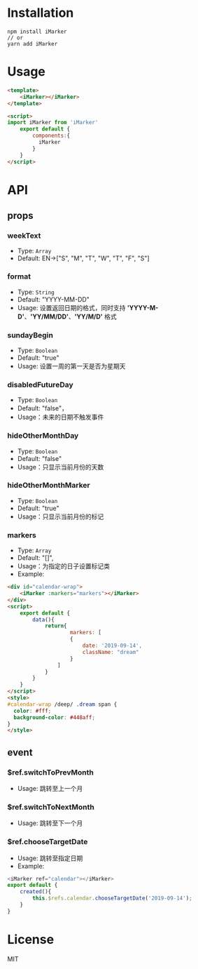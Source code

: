 
# Installation
```
npm install iMarker
// or
yarn add iMarker
```
# Usage
```html
<template>
    <iMarker></iMarker>
</template>

<script>
import iMarker from 'iMarker'
    export default {
        components:{
          iMarker
        }
    }
</script>
```
# API
## props
### weekText
* Type: `Array`
* Default: EN->["S", "M", "T", "W", "T", "F", "S"]

### format
* Type: `String`
* Default: "YYYY-MM-DD"
* Usage: 设置返回日期的格式，同时支持 **'YYYY-M-D'**、**'YY/MM/DD'**、**'YY/M/D'** 格式


### sundayBegin
* Type: `Boolean`
* Default: "true"
* Usage: 设置一周的第一天是否为星期天

### disabledFutureDay
* Type: `Boolean`
* Default: "false"，
* Usage：未来的日期不触发事件

### hideOtherMonthDay
* Type: `Boolean`
* Default: "false"
* Usage：只显示当前月份的天数

### hideOtherMonthMarker
* Type: `Boolean`
* Default: "true"
* Usage：只显示当前月份的标记

### markers
* Type: `Array`
* Default: "[]",
* Usage：为指定的日子设置标记类
* Example:
```html
<div id="calendar-wrap">
    <iMarker :markers="markers"></iMarker>
</div>
<script>
    export default {
        data(){
            return{
                    markers: [
                    {
                        date: '2019-09-14',
                        className: "dream"
                    }
                ]  
            }
        }    
    }
</script>
<style>
#calendar-wrap /deep/ .dream span {
  color: #fff;
  background-color: #448aff;
}
</style>
```
## event
### $ref.switchToPrevMonth
* Usage: 跳转至上一个月

### $ref.switchToNextMonth
* Usage: 跳转至下一个月

### $ref.chooseTargetDate
* Usage: 跳转至指定日期
* Example:
```javascript
<iMarker ref="calendar"></iMarker>
export default {
    created(){
        this.$refs.calendar.chooseTargetDate('2019-09-14');
    }   
}
```
# License
MIT